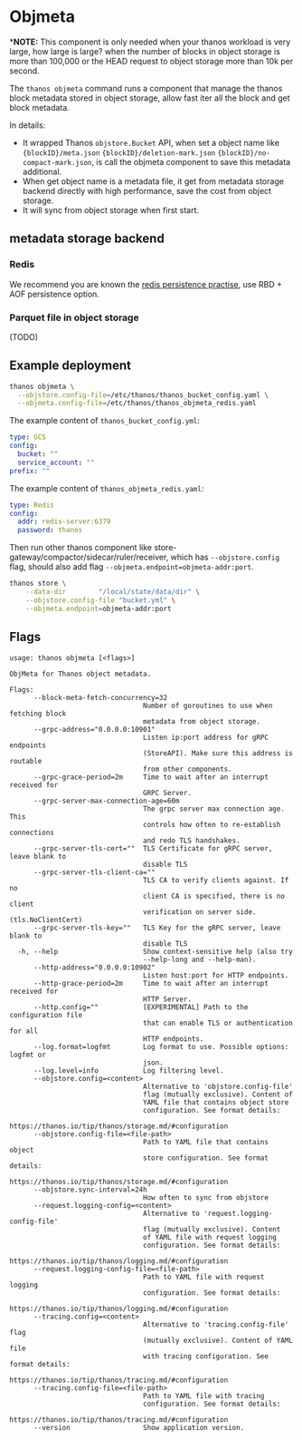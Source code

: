 # Objmeta

***NOTE:** This component is only needed when your thanos workload is very large, how large is large? when the number of blocks in object storage is more than 100,000 or the HEAD request to object storage more than 10k per second.

The `thanos objmeta` command runs a component that manage the thanos block metadata stored in object storage, allow fast iter all the block and get block metadata.

In details:

* It wrapped Thanos `objstore.Bucket` API, when set a object name like `{blockID}/meta.json` `{blockID}/deletion-mark.json` `{blockID}/no-compact-mark.json`, is call the objmeta component to save this metadata additional.
* When get object name is a metadata file, it get from metadata storage backend directly with high performance, save the cost from object storage.
* It will sync from object storage when first start.

## metadata storage backend

### Redis

We recommend you are known the [redis persistence practise](https://redis.io/docs/management/persistence/), use RBD + AOF persistence option.

### Parquet file in object storage

(TODO)

## Example deployment

```bash
thanos objmeta \
  --objstore.config-file=/etc/thanos/thanos_bucket_config.yaml \
  --objmeta.config-file=/etc/thanos/thanos_objmeta_redis.yaml
```

The example content of `thanos_bucket_config.yml`:

```yaml mdox-exec="go run scripts/cfggen/main.go --name=gcs.Config"
type: GCS
config:
  bucket: ""
  service_account: ""
prefix: ""
```

The example content of `thanos_objmeta_redis.yaml`:

```yaml
type: Redis
config:
  addr: redis-server:6379
  password: thanos
```

Then run other thanos component like store-gateway/compactor/sidecar/ruler/receiver, which has `--objstore.config` flag, should also add flag `--objmeta.endpoint=objmeta-addr:port`.

```bash
thanos store \
    --data-dir        "/local/state/data/dir" \
    --objstore.config-file "bucket.yml" \
    --objmeta.endpoint=objmeta-addr:port
```

## Flags

```$ mdox-exec="thanos objmeta --help"
usage: thanos objmeta [<flags>]

ObjMeta for Thanos object metadata.

Flags:
      --block-meta-fetch-concurrency=32
                                 Number of goroutines to use when fetching block
                                 metadata from object storage.
      --grpc-address="0.0.0.0:10901"
                                 Listen ip:port address for gRPC endpoints
                                 (StoreAPI). Make sure this address is routable
                                 from other components.
      --grpc-grace-period=2m     Time to wait after an interrupt received for
                                 GRPC Server.
      --grpc-server-max-connection-age=60m
                                 The grpc server max connection age. This
                                 controls how often to re-establish connections
                                 and redo TLS handshakes.
      --grpc-server-tls-cert=""  TLS Certificate for gRPC server, leave blank to
                                 disable TLS
      --grpc-server-tls-client-ca=""
                                 TLS CA to verify clients against. If no
                                 client CA is specified, there is no client
                                 verification on server side. (tls.NoClientCert)
      --grpc-server-tls-key=""   TLS Key for the gRPC server, leave blank to
                                 disable TLS
  -h, --help                     Show context-sensitive help (also try
                                 --help-long and --help-man).
      --http-address="0.0.0.0:10902"
                                 Listen host:port for HTTP endpoints.
      --http-grace-period=2m     Time to wait after an interrupt received for
                                 HTTP Server.
      --http.config=""           [EXPERIMENTAL] Path to the configuration file
                                 that can enable TLS or authentication for all
                                 HTTP endpoints.
      --log.format=logfmt        Log format to use. Possible options: logfmt or
                                 json.
      --log.level=info           Log filtering level.
      --objstore.config=<content>
                                 Alternative to 'objstore.config-file'
                                 flag (mutually exclusive). Content of
                                 YAML file that contains object store
                                 configuration. See format details:
                                 https://thanos.io/tip/thanos/storage.md/#configuration
      --objstore.config-file=<file-path>
                                 Path to YAML file that contains object
                                 store configuration. See format details:
                                 https://thanos.io/tip/thanos/storage.md/#configuration
      --objstore.sync-interval=24h
                                 How often to sync from objstore
      --request.logging-config=<content>
                                 Alternative to 'request.logging-config-file'
                                 flag (mutually exclusive). Content
                                 of YAML file with request logging
                                 configuration. See format details:
                                 https://thanos.io/tip/thanos/logging.md/#configuration
      --request.logging-config-file=<file-path>
                                 Path to YAML file with request logging
                                 configuration. See format details:
                                 https://thanos.io/tip/thanos/logging.md/#configuration
      --tracing.config=<content>
                                 Alternative to 'tracing.config-file' flag
                                 (mutually exclusive). Content of YAML file
                                 with tracing configuration. See format details:
                                 https://thanos.io/tip/thanos/tracing.md/#configuration
      --tracing.config-file=<file-path>
                                 Path to YAML file with tracing
                                 configuration. See format details:
                                 https://thanos.io/tip/thanos/tracing.md/#configuration
      --version                  Show application version.

```
